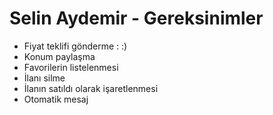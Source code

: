 # Selin Aydemir - Gereksinimler
- Fiyat teklifi gönderme : :)
- Konum paylaşma
- Favorilerin listelenmesi
- İlanı silme
- İlanın satıldı olarak işaretlenmesi
- Otomatik mesaj
